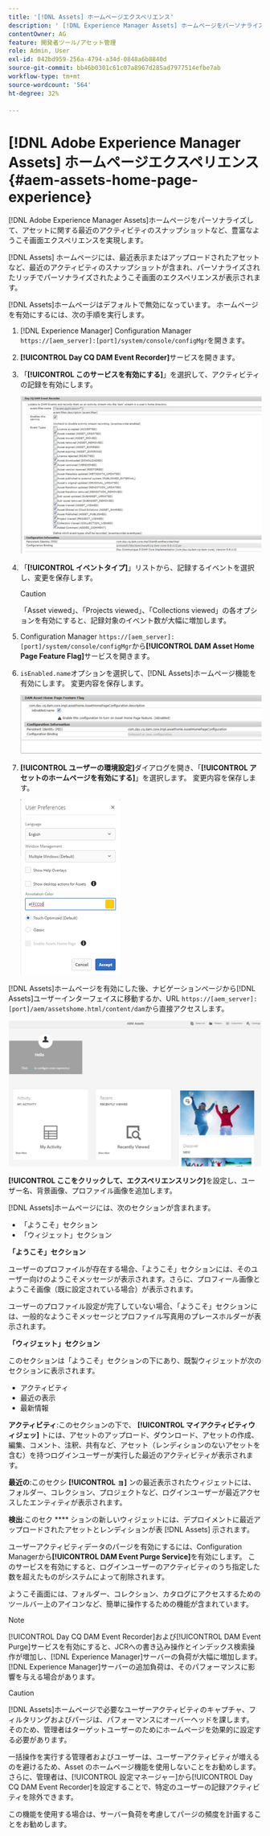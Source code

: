 ```yaml
---
title: '[!DNL Assets] ホームページエクスペリエンス'
description: ' [!DNL Experience Manager Assets] ホームページをパーソナライズして、アセットに関する最近のアクティビティのスナップショットなど、豊富なようこそ画面エクスペリエンスを実現します。'
contentOwner: AG
feature: 開発者ツール/アセット管理
role: Admin, User
exl-id: 042bd959-256a-4794-a34d-0848a6b8840d
source-git-commit: bb46b0301c61c07a8967d285ad7977514efbe7ab
workflow-type: tm+mt
source-wordcount: '564'
ht-degree: 32%

---
```


# [!DNL Adobe Experience Manager Assets] ホームページエクスペリエンス {#aem-assets-home-page-experience}

[!DNL Adobe Experience Manager Assets]ホームページをパーソナライズして、アセットに関する最近のアクティビティのスナップショットなど、豊富なようこそ画面エクスペリエンスを実現します。

[!DNL Assets] ホームページには、最近表示またはアップロードされたアセットなど、最近のアクティビティのスナップショットが含まれ、パーソナライズされたリッチでパーソナライズされたようこそ画面のエクスペリエンスが表示されます。

[!DNL Assets]ホームページはデフォルトで無効になっています。 ホームページを有効にするには、次の手順を実行します。

1. [!DNL Experience Manager] Configuration Manager `https://[aem_server]:[port]/system/console/configMgr`を開きます。
1. **[!UICONTROL Day CQ DAM Event Recorder]**&#x200B;サービスを開きます。
1. 「**[!UICONTROL このサービスを有効にする]**」を選択して、アクティビティの記録を有効にします。

   ![chlimage_1-250](assets/chlimage_1-250.png)

1. 「**[!UICONTROL イベントタイプ]**」リストから、記録するイベントを選択し、変更を保存します。

   >[!CAUTION]
   >
   >「Asset viewed」、「Projects viewed」、「Collections viewed」の各オプションを有効にすると、記録対象のイベント数が大幅に増加します。

1. Configuration Manager `https://[aem_server]:[port]/system/console/configMgr`から&#x200B;**[!UICONTROL DAM Asset Home Page Feature Flag]**&#x200B;サービスを開きます。
1. `isEnabled.name`オプションを選択して、[!DNL Assets]ホームページ機能を有効にします。 変更内容を保存します。

   ![chlimage_1-251](assets/chlimage_1-251.png)

1. **[!UICONTROL ユーザーの環境設定]**&#x200B;ダイアログを開き、「**[!UICONTROL アセットのホームページを有効にする]**」を選択します。 変更内容を保存します。

   ![ユーザーの環境設定ダイアログでのアセットのホームページの有効化](assets/Annotation-color.png)

[!DNL Assets]ホームページを有効にした後、ナビゲーションページから[!DNL Assets]ユーザーインターフェイスに移動するか、URL `https://[aem_server]:[port]/aem/assetshome.html/content/dam`から直接アクセスします。

![Assetsユーザーインターフェイスのエクスペリエンスリンクの設定](assets/config-experience-link.png)

**[!UICONTROL ここをクリックして、エクスペリエンスリンク]**&#x200B;を設定し、ユーザー名、背景画像、プロファイル画像を追加します。

[!DNL Assets]ホームページには、次のセクションが含まれます。

* 「ようこそ」セクション
* 「ウィジェット」セクション

**「ようこそ」セクション**

ユーザーのプロファイルが存在する場合、「ようこそ」セクションには、そのユーザー向けのようこそメッセージが表示されます。さらに、プロフィール画像とようこそ画像（既に設定されている場合）が表示されます。

ユーザーのプロファイル設定が完了していない場合、「ようこそ」セクションには、一般的なようこそメッセージとプロファイル写真用のプレースホルダーが表示されます。

**「ウィジェット」セクション**

このセクションは「ようこそ」セクションの下にあり、既製ウィジェットが次のセクションに表示されます。

* アクティビティ
* 最近の表示
* 最新情報

**アクティビティ**:このセクションの下で、 **[!UICONTROL マイアクティビティウィジェッ]** トには、アセットのアップロード、ダウンロード、アセットの作成、編集、コメント、注釈、共有など、アセット（レンディションのないアセットを含む）を持つログインユーザーが実行した最近のアクティビティが表示されます。

**最近の**:このセクシ **[!UICONTROL ョ]** ンの最近表示されたウィジェットには、フォルダー、コレクション、プロジェクトなど、ログインユーザーが最近アクセスしたエンティティが表示されます。

**検出**:このセク **** ションの新しいウィジェットには、デプロイメントに最近アップロードされたアセットとレンディションが表 [!DNL Assets] 示されます。

ユーザーアクティビティデータのパージを有効にするには、Configuration Managerから&#x200B;**[!UICONTROL DAM Event Purge Service]**&#x200B;を有効にします。 このサービスを有効にすると、ログインユーザーのアクティビティのうち指定した数を超えたものがシステムによって削除されます。

ようこそ画面には、フォルダー、コレクション、カタログにアクセスするためのツールバー上のアイコンなど、簡単に操作するための機能が含まれています。

>[!NOTE]
>
>[!UICONTROL Day CQ DAM Event Recorder]および[!UICONTROL DAM Event Purge]サービスを有効にすると、JCRへの書き込み操作とインデックス検索操作が増加し、[!DNL Experience Manager]サーバーの負荷が大幅に増加します。 [!DNL Experience Manager]サーバーの追加負荷は、そのパフォーマンスに影響を与える場合があります。

>[!CAUTION]
>
>[!DNL Assets]ホームページで必要なユーザーアクティビティのキャプチャ、フィルタリングおよびパージは、パフォーマンスにオーバーヘッドを課します。 そのため、管理者はターゲットユーザーのためにホームページを効果的に設定する必要があります。
>
>一括操作を実行する管理者およびユーザーは、ユーザーアクティビティが増えるのを避けるため、Asset のホームページ機能を使用しないことをお勧めします。さらに、管理者は、[!UICONTROL 設定マネージャー]から[!UICONTROL Day CQ DAM Event Recorder]を設定することで、特定のユーザーの記録アクティビティを除外できます。
>
>この機能を使用する場合は、サーバー負荷を考慮してパージの頻度を計画することをお勧めします。
